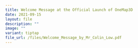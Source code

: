 ```yaml
---
title: Welcome Message at the Official Launch of OneMap3D
date: 2021-09-15
layout: file
description: ""
image: ""
variant: tiptap
file_url: /files/Welcome_Message_by_Mr_Colin_Low.pdf
---
```


